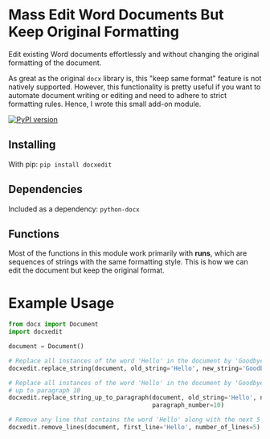 # Mass Edit Word Documents But Keep Original Formatting

Edit existing Word documents effortlessly and without changing the original formatting of the document. 

As great as the original `docx` library is, this "keep same format" feature is not natively supported. However, this functionality is pretty useful if you want to automate document writing or editing and need to adhere to strict formatting rules. Hence, I wrote this small add-on module.

[![PyPI version](https://badge.fury.io/py/docxedit.svg)](https://badge.fury.io/py/docxedit)

## Installing

With pip: `pip install docxedit`

## Dependencies

Included as a dependency: `python-docx`

## Functions

Most of the functions in this module work primarily with **runs**, which are sequences of strings with the same formatting style.
This is how we can edit the document but keep the original format.

# Example Usage

```python
from docx import Document
import docxedit

document = Document()

# Replace all instances of the word 'Hello' in the document by 'Goodbye'
docxedit.replace_string(document, old_string='Hello', new_string='Goodbye')

# Replace all instances of the word 'Hello' in the document by 'Goodbye' but only
# up to paragraph 10
docxedit.replace_string_up_to_paragraph(document, old_string='Hello', new_string='Goodbye', 
                                        paragraph_number=10)

# Remove any line that contains the word 'Hello' along with the next 5 lines
docxedit.remove_lines(document, first_line='Hello', number_of_lines=5)
```
